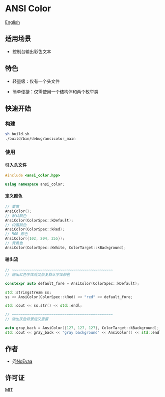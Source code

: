 # ANSI Color

[English](README.md)

## 适用场景

- 控制台输出彩色文本

## 特色

- 轻量级：仅有一个头文件

- 简单便捷：仅需使用一个结构体和两个枚举类

## 快速开始

### 构建

```bash
sh build.sh
./build/bin/debug/ansicolor_main
```

### 使用

#### 引入头文件

```cpp
#include <ansi_color.hpp>

using namespace ansi_color;

```

#### 定义颜色

```cpp
// 重置
AnsiColor();
// 默认颜色
AnsiColor(ColorSpec::kDefault);
// 内置颜色
AnsiColor(ColorSpec::kRed);
// RGB 颜色
AnsiColor({102, 204, 255});
// 背景色
AnsiColor(ColorSpec::kWhite, ColorTarget::kBackground);

```

#### 输出流

```cpp
// ~~~~~~~~~~~~~~~~~~~~~~~~~~~~~~~~~~~~~~~~~~~~~~
// 输出红色字体后又恢复默认字体颜色

constexpr auto default_fore = AnsiColor(ColorSpec::kDefault);

std::stringstream ss;
ss << AnsiColor(ColorSpec::kRed) << "red" << default_fore;

std::cout << ss.str() << std::endl;

// ~~~~~~~~~~~~~~~~~~~~~~~~~~~~~~~~~~~~~~~~~~~~~~
// 输出灰色背景后又重置

auto gray_back = AnsiColor({127, 127, 127}, ColorTarget::kBackground);
std::cout << gray_back << "gray background" << AnsiColor() << std::endl;

```

## 作者

- [@NoEvaa](https://github.com/NoEvaa)

## 许可证

[MIT](LICENSE)

